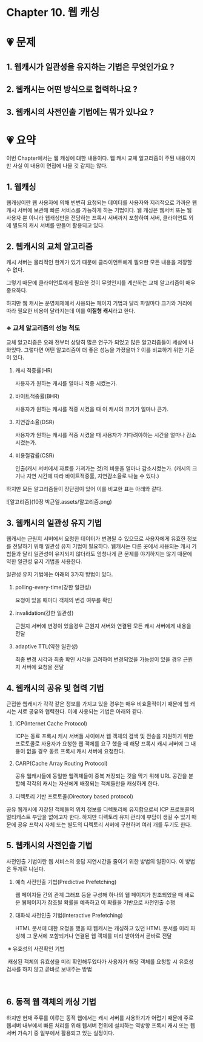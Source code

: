 # Chapter 10. 웹 캐싱



# 💗 문제



## 1. 웹캐시가 일관성을 유지하는 기법은 무엇인가요 ?



## 2. 웹캐시는 어떤 방식으로 협력하나요 ?



## 3. 웹캐시의 사전인출 기법에는 뭐가 있나요 ?



# 💗 요약



이번 Chapter에서는 웹 캐싱에 대한 내용이다. 웹 캐시 교체 알고리즘이 주된 내용이지만 사실 이 내용이 면접에 나올 것 같지는 않다. 



## 1. 웹캐싱



웹캐싱이란 웹 사용자에 의해 빈번히 요청되는 데이터를 사용자와 지리적으로 가까운 웹캐시 서버에 보관해 빠른 서비스를 가능하게 하는 기법이다. 웹 캐싱은 웹서버 또는 웹 사용자 뿐 아니라 웹캐싱만을 전담하는 프록시 서버까지 포함하여 서버, 클라이언트 외에 별도의 캐시 서버를 만들어 활용되고 있다. 



## 2. 웹캐시의 교체 알고리즘



 캐시 서버는 물리적인 한계가 있기 때문에 클라이언트에게 필요한 모든 내용을 저장할 수 없다. 

그렇기 때문에 클라이언트에게 필요한 것이 무엇인지를 계산하는 교체 알고리즘이 매우 중요하다. 

하지만 웹 캐시는 운영체제에서 사용되는 페이지 기법과 달리 파일마다 크기와 거리에 따라 필요한 비용이 달라지는데 이를 **이질형 캐시**라고 한다.



### ※ 교체 알고리즘의 성능 척도



 교체 알고리즘은 오래 전부터 상당히 많은 연구가 되었고 많은 알고리즘들이 세상에 나와있다. 그렇다면 어떤 알고리즘이 더 좋은 성능을 가졌을까 ? 이를 비교하기 위한 기준이 있다. 



1. 캐시 적중률(HR)

   사용자가 원하는 캐시를 얼마나 적중 시켰는가.

2. 바이트적중률(BHR)

   사용자가 원하는 캐시를 적중 시켰을 때 이 캐시의 크기가 얼마나 큰가.

3. 지연감소율(DSR)

   사용자가 원하는 캐시를 적중 시켰을 때 사용자가 기다려야하는 시간을 얼마나 감소시켰는가.

4. 비용절감률(CSR)

   인출(캐시 서버에서 자료를 가져가는 것)의 비용을 얼마나 감소시켰는가. (캐시의 크기나 지연 시간에 따라 바이트적중률, 지연감소율로 나눌 수 있다.)



하지만 모든 알고리즘들이 장단점이 있어 이를 비교한 표는 아래와 같다.

![알고리즘](10장 박근일.assets/알고리즘.png)



## 3. 웹캐시의 일관성 유지 기법



웹캐시는 근원지 서버에서 요청한 데이터가 변경될 수 있으므로 사용자에게 유효한 정보를 전달하기 위해 일관성 유지 기법이 필요하다. 웹캐시는 다른 곳에서 사용되는 캐시 기법들과 달리 일관성이 유지되지 않더라도 엄청나게 큰 문제를 야기하지는 않기 때문에 약한 일관성 유지 기법을 사용한다.

일관성 유지 기법에는 아래의 3가지 방법이 있다.

1. polling-every-time(강한 일관성)

   요청이 있을 때마다 객체의 변경 여부를 확인

2. invalidation(강한 일관성)

   근원지 서버에 변경이 있을경우 근원지 서버와 연결된 모든 캐시 서버에게 내용을 전달

3. adaptive TTL(약한 일관성)

   최종 변경 시각과 최종 확인 시각을 고려하여 변경되었을 가능성이 있을 경우 근원지 서버에 요청을 전달

   

## 4. 웹캐시의 공유 및 협력 기법



근접한 웹캐시가 각각 같은 정보를 가지고 있을 경우는 매우 비효율적이기 때문에 웹 캐시는 서로 공유와 협력한다. 이에 사용되는 기법은 아래와 같다.



1. ICP(Internet Cache Protocol)

   ICP는 동료 프록시 캐시 서버들 사이에서 웹 객체의 검색 및 전송을 지원하기 위한 프로토콜로 사용자가 요청한 웹 객체를 요구 했을 때 해당 프록시 캐시 서버에 그 내용이 없을 경우 동료 프록시 캐시 서버에 요청한다.

   

2. CARP(Cache Array Routing Protocol)

   공유 웹캐시들에 동일한 웹객체들이 중복 저장되는 것을 막기 위해 URL 공간을 분할해 각각의 캐시는 자신에게 배정되는 객체들만을 캐싱하게 한다.



3.  디렉토리 기반 프로토콜(Directory based protocol)	

   공유 웹캐시에 저장된 객체들의 위치 정보를 디렉토리에 유지함으로써 ICP 프로토콜의 멀티캐스트 부담을 없애고자 한다. 하지만 디렉토리 유지 관리에 부담이 생길 수 있기 때문에 공유 프락시 자체 또는 별도의 디렉토리 서버에 구현하며 여러 개를 두기도 한다.



## 5. 웹캐시의 사전인출 기법



사전인출 기법이란 웹 서비스의 응답 지연시간을 줄이기 위한 방법의 일환이다. 이 방법은 두개로 나뉜다.



1. 예측 사전인출 기법(Predictive Prefetching)

   웹 페이지들 간의 관계 그래프 등을 구성해 하나의 웹 페이지가 참조되었을 때 새로운 웹페이지가 참조될 확률을 예측하고 이 확률을 기반으로 사전인출 수행



2. 대화식 사전인출 기법(Interactive Prefetching)

   HTML 문서에 대한 요청을 했을 때 웹캐시는 캐싱하고 있던 HTML 문서를 미리 파싱해 그 문서에 포함되거나 연결된 웹 객체를 미리 받아와서 곧바로 전달



​	※  유효성의 사전확인 기법

​		캐싱된 객체의 유효성을 미리 확인해두었다가 사용자가 해당 객체를 요청할 시 유효성 검사를 하지 않고 곧바로 보내주는 방법

​		

## 6. 동적 웹 객체의 캐싱 기법



하지만 현재 주류를 이루는 동적 웹에서는 캐시 서버를 사용하기가 어렵기 때문에 주로 웹서버 내부에서 빠른 처리를 위해 웹서버 전위에 설치하는 역방향 프록시 캐시 또는 웹서버 가속기 중 일부에서 활용되고 있는 실정이다.



